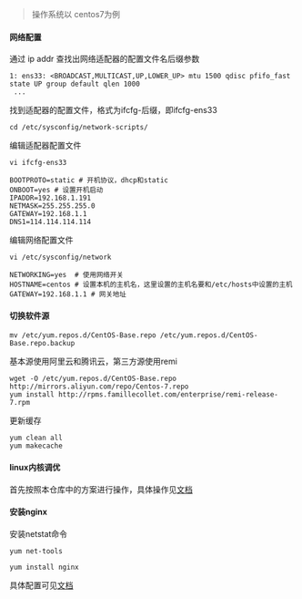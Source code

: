 > 操作系统以 centos7为例

#### 网络配置
通过 ip addr 查找出网络适配器的配置文件名后缀参数
```
1: ens33: <BROADCAST,MULTICAST,UP,LOWER_UP> mtu 1500 qdisc pfifo_fast state UP group default qlen 1000
 ...
 ```
 

找到适配器的配置文件，格式为ifcfg-后缀，即ifcfg-ens33
```
cd /etc/sysconfig/network-scripts/
```

编辑适配器配置文件
```
vi ifcfg-ens33

BOOTPROTO=static # 开机协议，dhcp和static
ONBOOT=yes # 设置开机启动
IPADDR=192.168.1.191
NETMASK=255.255.255.0
GATEWAY=192.168.1.1
DNS1=114.114.114.114
```


编辑网络配置文件
```
vi /etc/sysconfig/network

NETWORKING=yes  # 使用网络开关
HOSTNAME=centos # 设置本机的主机名，这里设置的主机名要和/etc/hosts中设置的主机
GATEWAY=192.168.1.1 # 网关地址
```

#### 切换软件源
```
mv /etc/yum.repos.d/CentOS-Base.repo /etc/yum.repos.d/CentOS-Base.repo.backup
```

基本源使用阿里云和腾讯云，第三方源使用remi
```
wget -O /etc/yum.repos.d/CentOS-Base.repo http://mirrors.aliyun.com/repo/Centos-7.repo 
yum install http://rpms.famillecollet.com/enterprise/remi-release-7.rpm
```

更新缓存
```
yum clean all
yum makecache
```

#### linux内核调优 
首先按照本仓库中的方案进行操作，具体操作见[文档](https://github.com/xqy/php_stack/blob/master/Linux%E5%86%85%E6%A0%B8%E8%B0%83%E4%BC%98.md)

#### 安装nginx
安装netstat命令
```
yum net-tools

yum install nginx
```

具体配置可见[文档]()






